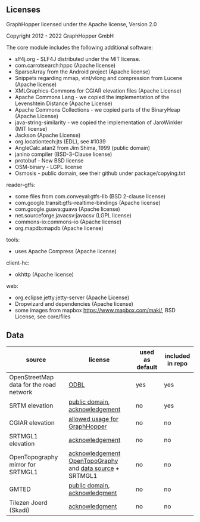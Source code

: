 ## Licenses

GraphHopper licensed under the Apache license, Version 2.0

Copyright 2012 - 2022 GraphHopper GmbH

The core module includes the following additional software:

 * slf4j.org - SLF4J distributed under the MIT license. 
 * com.carrotsearch:hppc (Apache license)
 * SparseArray from the Android project (Apache license)
 * Snippets regarding mmap, vint/vlong and compression from Lucene (Apache license)
 * XMLGraphics-Commons for CGIAR elevation files (Apache License)
 * Apache Commons Lang - we copied the implementation of the Levenshtein Distance (Apache License)
 * Apache Commons Collections - we copied parts of the BinaryHeap (Apache License)
 * java-string-similarity - we copied the implementation of JaroWinkler (MIT license)
 * Jackson (Apache License)
 * org.locationtech:jts (EDL), see #1039
 * AngleCalc.atan2 from Jim Shima, 1999 (public domain)
 * janino compiler (BSD-3-Clause license)
 * protobuf - New BSD license
 * OSM-binary - LGPL license
 * Osmosis - public domain, see their github under package/copying.txt

reader-gtfs:
 
 * some files from com.conveyal:gtfs-lib (BSD 2-clause license)
 * com.google.transit:gtfs-realtime-bindings (Apache license)
 * com.google.guava:guava (Apache license)
 * net.sourceforge.javacsv:javacsv (LGPL license)
 * commons-io:commons-io (Apache license)
 * org.mapdb:mapdb (Apache license)

tools:

 * uses Apache Compress (Apache license)

client-hc:

 * okhttp (Apache license)

web:

 * org.eclipse.jetty:jetty-server (Apache License)
 * Dropwizard and dependencies (Apache license)
 * some images from mapbox https://www.mapbox.com/maki/, BSD License, see core/files

## Data

|source | license | used as default | included in repo |
|---------|-----------|---------|------|
|OpenStreetMap data for the road network | [ODBL](https://www.openstreetmap.org/copyright) | yes | yes
| SRTM elevation | [public domain](https://www2.jpl.nasa.gov/srtm/), [acknowledgement](https://lpdaac.usgs.gov/citing_our_data) | no | yes
| CGIAR elevation | [allowed usage for GraphHopper](https://gist.githubusercontent.com/karussell/4b54a289041ee48a16c00fd4e30e21b8/raw/45edf8ae85322cb20976baa30654093d0ca9bcd8/CGIAR.txt) | no | no
| SRTMGL1 elevation | [acknowledgement](https://lpdaac.usgs.gov/citing_our_data) | no | no
|OpenTopography mirror for SRTMGL1 | [acknowledgement OpenTopoGraphy](http://www.opentopography.org/citations) and [data source](http://opentopo.sdsc.edu/datasetMetadata?otCollectionID=OT.042013.4326.1) + SRTMGL1 | no | no
| GMTED | [public domain, acknowledgment](https://lta.cr.usgs.gov/citation) | no | no
| Tilezen Joerd (Skadi) | [acknowledgment](https://github.com/tilezen/joerd/blob/master/docs/attribution.md) | no | no
